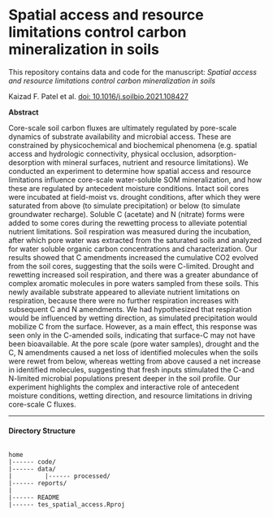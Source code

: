 # Spatial access and resource limitations control carbon mineralization in soils


This repository contains data and code for the manuscript: *Spatial access and resource limitations control carbon mineralization in soils*

Kaizad F. Patel et al. [doi: 10.1016/j.soilbio.2021.108427](https://doi.org/10.1016/j.soilbio.2021.108427)  


**Abstract**

Core-scale soil carbon fluxes are ultimately regulated by pore-scale dynamics of substrate availability and microbial access. These are constrained by physicochemical and biochemical phenomena (e.g. spatial access and hydrologic connectivity, physical occlusion, adsorption-desorption with mineral surfaces, nutrient and resource limitations). We conducted an experiment to determine how spatial access and resource limitations influence core-scale water-soluble SOM mineralization, and how these are regulated by antecedent moisture conditions. Intact soil cores were incubated at field-moist vs. drought conditions, after which they were saturated from above (to simulate precipitation) or below (to simulate groundwater recharge). Soluble C (acetate) and N (nitrate) forms were added to some cores during the rewetting process to alleviate potential nutrient limitations. Soil respiration was measured during the incubation, after which pore water was extracted from the saturated soils and analyzed for water soluble organic carbon concentrations and characterization. Our results showed that C amendments increased the cumulative CO2 evolved from the soil cores, suggesting that the soils were C-limited. Drought and rewetting increased soil respiration, and there was a greater abundance of complex aromatic molecules in pore waters sampled from these soils. This newly available substrate appeared to alleviate nutrient limitations on respiration, because there were no further respiration increases with subsequent C and N amendments. We had hypothesized that respiration would be influenced by wetting direction, as simulated precipitation would mobilize C from the surface. However, as a main effect, this response was seen only in the C-amended soils, indicating that surface-C may not have been bioavailable. At the pore scale (pore water samples), drought and the C, N amendments caused a net loss of identified molecules when the soils were rewet from below, whereas wetting from above caused a net increase in identified molecules, suggesting that fresh inputs stimulated the C-and N-limited microbial populations present deeper in the soil profile. Our experiment highlights the complex and interactive role of antecedent moisture conditions, wetting direction, and resource limitations in driving core-scale C fluxes.





---

#### Directory Structure

```

home
|------ code/
|------ data/
|         |------ processed/
|------ reports/
|
|------ README
|------ tes_spatial_access.Rproj


```
